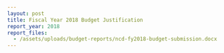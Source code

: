 ```yaml
---
layout: post
title: Fiscal Year 2018 Budget Justification
report_year: 2018
report_files:
  - /assets/uploads/budget-reports/ncd-fy2018-budget-submission.docx
---
```

